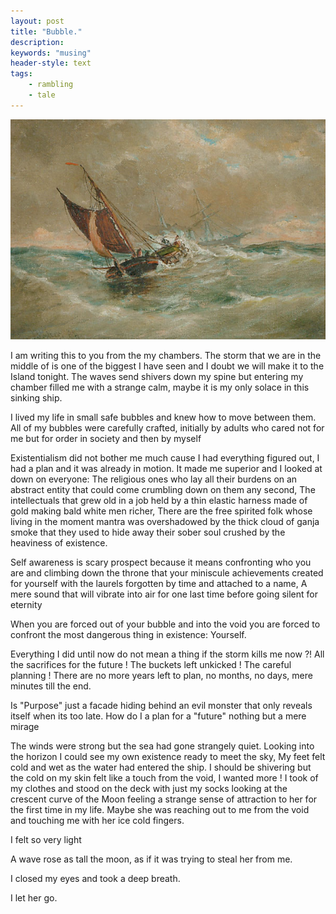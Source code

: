```yaml
---
layout: post
title: "Bubble."
description:  
keywords: "musing"
header-style: text
tags:
    - rambling
    - tale
---
```


![Peter](/img/in-post/ship.jpg)

I am writing this to you from the my chambers. The storm that we are in the middle of
is one of the biggest I have seen and I doubt we will make it to the Island tonight. The waves send shivers
down my spine but entering my chamber filled me with a strange calm, maybe it is my only solace
in this sinking ship.

I lived my life in small safe bubbles and knew how to move between them. All of my bubbles were
carefully crafted, initially by adults who cared not for me but for order in society and then by myself

Existentialism did not bother me much cause I had everything figured out, I had a plan and it was
already in motion. It made me superior and I looked at down on everyone: The religious ones who lay all their burdens on an abstract entity that could come crumbling down on them any second, The intellectuals that grew old in a job held by a thin elastic harness made of gold making bald white men richer, There are the
free spirited folk whose living in the moment mantra was overshadowed by the thick cloud of ganja smoke that they used to hide away their sober soul crushed by the heaviness of existence. 

Self awareness is scary prospect because it means confronting who you are and climbing down 
the throne that your miniscule achievements created for yourself with the laurels forgotten by time and
attached to a name, A mere sound that will vibrate into air for one last time before going silent for eternity

When you are forced out of your bubble and into the void you are forced to confront the most dangerous thing 
in existence: Yourself.

Everything I did until now do not mean a thing if the storm kills me now ?! All the sacrifices for the future !
The buckets left unkicked ! The careful planning ! There are no more years left to plan, no months, no days, mere minutes till the end.

Is "Purpose" just a facade hiding behind an evil monster that only reveals itself when its too late. 
How do I a plan for a "future" nothing but a mere mirage

The winds were strong but the sea had gone strangely quiet. Looking into the horizon I could see my own existence ready to meet the sky, My feet felt cold and wet as the water had entered the ship. I should be shivering but
the cold on my skin felt like a touch from the void, I wanted more ! I took of my clothes and stood on the deck with just my socks looking at the crescent curve of the Moon feeling a strange sense of attraction to her for the first time in my life. Maybe she was reaching out to me from the void and touching me with her ice cold fingers.

I felt so very light

A wave rose as tall the moon, as if it was trying to steal her from me. 

I closed my eyes and took a deep breath.

I let her go.